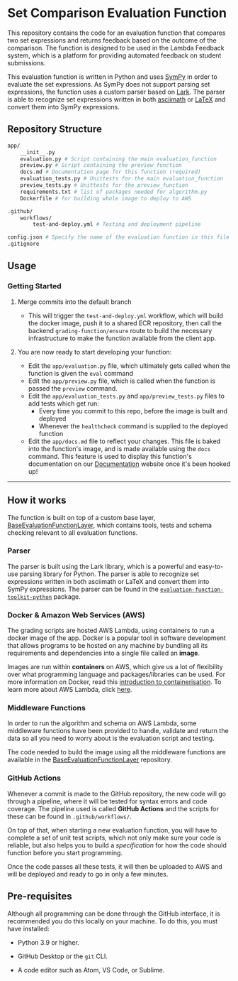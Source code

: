 # Set Comparison Evaluation Function

This repository contains the code for an evaluation function that compares two set expressions and returns feedback based on the outcome of the comparison. The function is designed to be used in the Lambda Feedback system, which is a platform for providing automated feedback on student submissions.

This evaluation function is written in Python and uses [SymPy](https://www.sympy.org/en/index.html) in order to evaluate the set expressions. As SymPy does not support parsing set expressions, the function uses a custom parser based on [Lark](https://lark-parser.readthedocs.io/en/latest/). The parser is able to recognize set expressions written in both [asciimath](https://asciimath.org/) or [LaTeX](https://www.latex-project.org/) and convert them into SymPy expressions.

## Repository Structure

```bash
app/
    __init__.py
    evaluation.py # Script containing the main evaluation_function
    preview.py # Script containing the preview_function
    docs.md # Documentation page for this function (required)
    evaluation_tests.py # Unittests for the main evaluation_function
    preview_tests.py # Unittests for the preview_function
    requirements.txt # list of packages needed for algorithm.py
    Dockerfile # for building whole image to deploy to AWS

.github/
    workflows/
        test-and-deploy.yml # Testing and deployment pipeline

config.json # Specify the name of the evaluation function in this file
.gitignore
```

## Usage

### Getting Started

1. Merge commits into the default branch

   - This will trigger the `test-and-deploy.yml` workflow, which will build the docker image, push it to a shared ECR repository, then call the backend `grading-function/ensure` route to build the necessary infrastructure to make the function available from the client app.

2. You are now ready to start developing your function:

   - Edit the `app/evaluation.py` file, which ultimately gets called when the function is given the `eval` command
   - Edit the `app/preview.py` file, which is called when the function is passed the `preview` command.
   - Edit the `app/evaluation_tests.py` and `app/preview_tests.py` files to add tests which get run:
     - Every time you commit to this repo, before the image is built and deployed
     - Whenever the `healthcheck` command is supplied to the deployed function
   - Edit the `app/docs.md` file to reflect your changes. This file is baked into the function's image, and is made available using the `docs` command. This feature is used to display this function's documentation on our [Documentation](https://lambda-feedback.github.io/Documentation/) website once it's been hooked up!

---

## How it works

The function is built on top of a custom base layer, [BaseEvaluationFunctionLayer](https://github.com/lambda-feedback/BaseEvalutionFunctionLayer), which contains tools, tests and schema checking relevant to all evaluation functions.

### Parser

The parser is built using the Lark library, which is a powerful and easy-to-use parsing library for Python. The parser is able to recognize set expressions written in both asciimath or LaTeX and convert them into SymPy expressions. The parser can be found in the [`evaluation-function-toolkit-python`](https://github.com/lambda-feedback/toolkit-python) package.

### Docker & Amazon Web Services (AWS)

The grading scripts are hosted AWS Lambda, using containers to run a docker image of the app. Docker is a popular tool in software development that allows programs to be hosted on any machine by bundling all its requirements and dependencies into a single file called an **image**.

Images are run within **containers** on AWS, which give us a lot of flexibility over what programming language and packages/libraries can be used. For more information on Docker, read this [introduction to containerisation](https://www.freecodecamp.org/news/a-beginner-friendly-introduction-to-containers-vms-and-docker-79a9e3e119b/). To learn more about AWS Lambda, click [here](https://geekflare.com/aws-lambda-for-beginners/).

### Middleware Functions

In order to run the algorithm and schema on AWS Lambda, some middleware functions have been provided to handle, validate and return the data so all you need to worry about is the evaluation script and testing.

The code needed to build the image using all the middleware functions are available in the [BaseEvaluationFunctionLayer](https://github.com/lambda-feedback/BaseEvalutionFunctionLayer) repository.

### GitHub Actions

Whenever a commit is made to the GitHub repository, the new code will go through a pipeline, where it will be tested for syntax errors and code coverage. The pipeline used is called **GitHub Actions** and the scripts for these can be found in `.github/workflows/`.

On top of that, when starting a new evaluation function, you will have to complete a set of unit test scripts, which not only make sure your code is reliable, but also helps you to build a _specification_ for how the code should function before you start programming.

Once the code passes all these tests, it will then be uploaded to AWS and will be deployed and ready to go in only a few minutes.

## Pre-requisites

Although all programming can be done through the GitHub interface, it is recommended you do this locally on your machine. To do this, you must have installed:

- Python 3.9 or higher.

- GitHub Desktop or the `git` CLI.

- A code editor such as Atom, VS Code, or Sublime.
